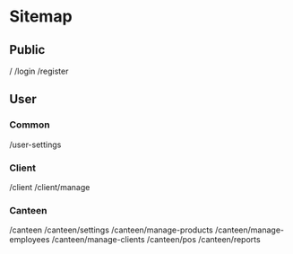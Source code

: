 # Sitemap

## Public

/
/login
/register

## User

### Common

/user-settings

### Client

/client
/client/manage

### Canteen

/canteen
/canteen/settings
/canteen/manage-products
/canteen/manage-employees
/canteen/manage-clients
/canteen/pos
/canteen/reports

